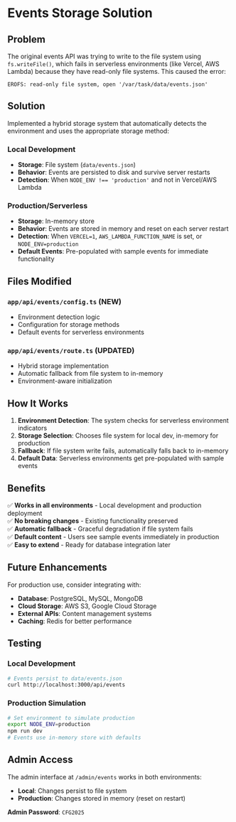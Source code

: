 # Events Storage Solution

## Problem
The original events API was trying to write to the file system using `fs.writeFile()`, which fails in serverless environments (like Vercel, AWS Lambda) because they have read-only file systems. This caused the error:

```
EROFS: read-only file system, open '/var/task/data/events.json'
```

## Solution
Implemented a hybrid storage system that automatically detects the environment and uses the appropriate storage method:

### Local Development
- **Storage**: File system (`data/events.json`)
- **Behavior**: Events are persisted to disk and survive server restarts
- **Detection**: When `NODE_ENV !== 'production'` and not in Vercel/AWS Lambda

### Production/Serverless
- **Storage**: In-memory store
- **Behavior**: Events are stored in memory and reset on each server restart
- **Detection**: When `VERCEL=1`, `AWS_LAMBDA_FUNCTION_NAME` is set, or `NODE_ENV=production`
- **Default Events**: Pre-populated with sample events for immediate functionality

## Files Modified

### `app/api/events/config.ts` (NEW)
- Environment detection logic
- Configuration for storage methods
- Default events for serverless environments

### `app/api/events/route.ts` (UPDATED)
- Hybrid storage implementation
- Automatic fallback from file system to in-memory
- Environment-aware initialization

## How It Works

1. **Environment Detection**: The system checks for serverless environment indicators
2. **Storage Selection**: Chooses file system for local dev, in-memory for production
3. **Fallback**: If file system write fails, automatically falls back to in-memory
4. **Default Data**: Serverless environments get pre-populated with sample events

## Benefits

✅ **Works in all environments** - Local development and production deployment  
✅ **No breaking changes** - Existing functionality preserved  
✅ **Automatic fallback** - Graceful degradation if file system fails  
✅ **Default content** - Users see sample events immediately in production  
✅ **Easy to extend** - Ready for database integration later  

## Future Enhancements

For production use, consider integrating with:
- **Database**: PostgreSQL, MySQL, MongoDB
- **Cloud Storage**: AWS S3, Google Cloud Storage
- **External APIs**: Content management systems
- **Caching**: Redis for better performance

## Testing

### Local Development
```bash
# Events persist to data/events.json
curl http://localhost:3000/api/events
```

### Production Simulation
```bash
# Set environment to simulate production
export NODE_ENV=production
npm run dev
# Events use in-memory store with defaults
```

## Admin Access

The admin interface at `/admin/events` works in both environments:
- **Local**: Changes persist to file system
- **Production**: Changes stored in memory (reset on restart)

**Admin Password**: `CFG2025`
